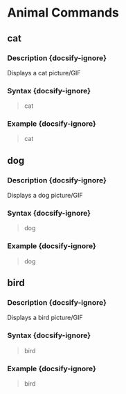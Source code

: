 # Animal Commands
## cat
### Description {docsify-ignore}
Displays a cat picture/GIF
### Syntax {docsify-ignore}

> cat

### Example {docsify-ignore}

> cat

## dog
### Description {docsify-ignore}
Displays a dog picture/GIF
### Syntax {docsify-ignore}

> dog

### Example {docsify-ignore}

> dog

## bird
### Description {docsify-ignore}
Displays a bird picture/GIF
### Syntax {docsify-ignore}

> bird

### Example {docsify-ignore}

> bird

